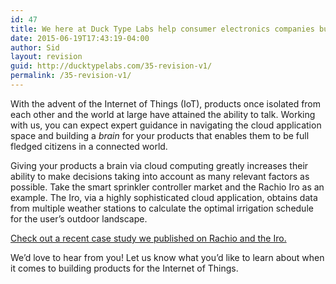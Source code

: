 ```yaml
---
id: 47
title: We here at Duck Type Labs help consumer electronics companies build high quality cloud applications and infrastructure for their products
date: 2015-06-19T17:43:19-04:00
author: Sid
layout: revision
guid: http://ducktypelabs.com/35-revision-v1/
permalink: /35-revision-v1/
---
```

With the advent of the Internet of Things (IoT), products once isolated from each other and the world at large have attained the ability to talk. Working with us, you can expect expert guidance in navigating the cloud application space and building a _brain_ for your products that enables them to be full fledged citizens in a connected world.

Giving your products a brain via cloud computing greatly increases their ability to make decisions taking into account as many relevant factors as possible. Take the smart sprinkler controller market and the Rachio Iro as an example. The Iro, via a highly sophisticated cloud application, obtains data from multiple weather stations to calculate the optimal irrigation schedule for the user&#8217;s outdoor landscape.

[Check out a recent case study we published on Rachio and the Iro.](http://ducktypelabs.com/business-spotlight-rachio/)

We&#8217;d love to hear from you! Let us know what you&#8217;d like to learn about when it comes to building products for the Internet of Things.

<div id='contact-form-47'>
</div>